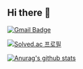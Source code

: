 ## Hi there 👋

[![Gmail Badge](https://img.shields.io/badge/Gmail-d14836?style=flat-square&logo=Gmail&logoColor=white&link=mailto:7sonicx@gmail.com)](mailto:7sonicx@gmail.com)

[![Solved.ac
프로필](http://mazassumnida.wtf/api/v2/generate_badge?boj=Lillyi)](https://solved.ac/Lillyi)

[![Anurag's github stats](https://github-readme-stats.vercel.app/api?username=7hyunii)](https://github.com/anuraghazra/github-readme-stats)

<!--
**7hyunii/7hyunii** is a ✨ _special_ ✨ repository because its `README.md` (this file) appears on your GitHub profile.

Here are some ideas to get you started:

- 🔭 I’m currently working on ...
- 🌱 I’m currently learning ...
- 👯 I’m looking to collaborate on ...
- 🤔 I’m looking for help with ...
- 💬 Ask me about ...
- 📫 How to reach me: ...
- 😄 Pronouns: ...
- ⚡ Fun fact: ...
-->
